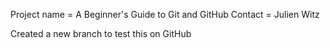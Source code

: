 Project name = A Beginner's Guide to Git and GitHub
Contact = Julien Witz

Created a new branch to test this on GitHub